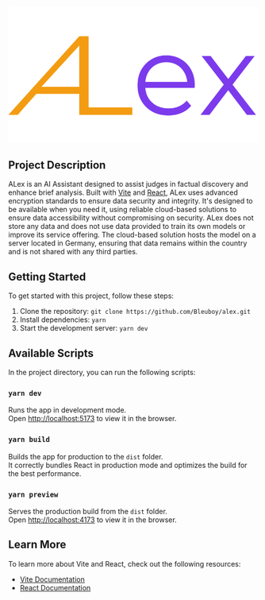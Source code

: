 ![ALex](./public/alex-name.png)

## Project Description

ALex is an AI Assistant designed to assist judges in factual discovery and enhance brief analysis. Built with [Vite](https://vitejs.dev/) and [React](https://reactjs.org/), ALex uses advanced encryption standards to ensure data security and integrity. It's designed to be available when you need it, using reliable cloud-based solutions to ensure data accessibility without compromising on security. ALex does not store any data and does not use data provided to train its own models or improve its service offering. The cloud-based solution hosts the model on a server located in Germany, ensuring that data remains within the country and is not shared with any third parties.

## Getting Started

To get started with this project, follow these steps:

1. Clone the repository: `git clone https://github.com/Bleuboy/alex.git`
2. Install dependencies: `yarn`
3. Start the development server: `yarn dev`

## Available Scripts

In the project directory, you can run the following scripts:

### `yarn dev`

Runs the app in development mode.\
Open [http://localhost:5173](http://localhost:5173) to view it in the browser.

### `yarn build`

Builds the app for production to the `dist` folder.\
It correctly bundles React in production mode and optimizes the build for the best performance.

### `yarn preview`

Serves the production build from the `dist` folder.\
Open [http://localhost:4173](http://localhost:4173) to view it in the browser.

## Learn More

To learn more about Vite and React, check out the following resources:

- [Vite Documentation](https://vitejs.dev/guide/)
- [React Documentation](https://reactjs.org/docs/getting-started.html)
